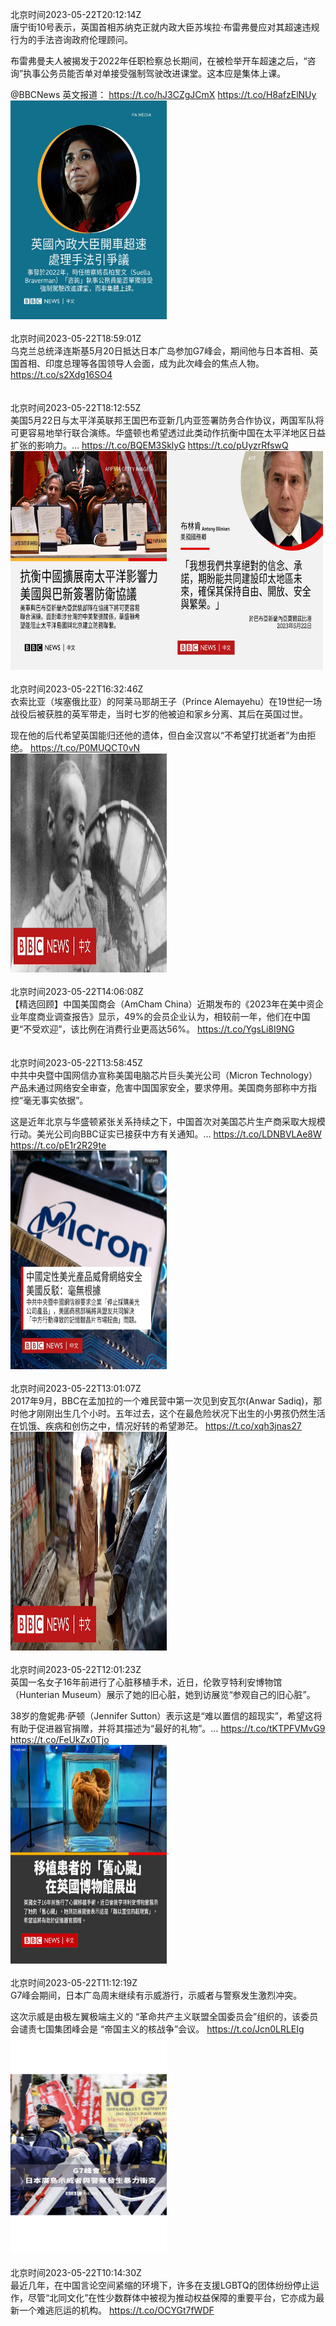 北京时间2023-05-22T20:12:14Z<br>唐宁街10号表示，英国首相苏纳克正就内政大臣苏埃拉·布雷弗曼应对其超速违规行为的手法咨询政府伦理顾问。

布雷弗曼夫人被揭发于2022年任职检察总长期间，在被检举开车超速之后，“咨询”执事公务员能否单对单接受强制驾驶改进课堂。这本应是集体上课。

@BBCNews 英文报道： https://t.co/hJ3CZgJCmX https://t.co/H8afzElNUy<br><img src='/temp/image/2023/u-Month-5/1660619577561063425_0.jpg' width='250' height='350'><br><br>北京时间2023-05-22T18:59:01Z<br>乌克兰总统泽连斯基5月20日抵达日本广岛参加G7峰会，期间他与日本首相、英国首相、印度总理等各国领导人会面，成为此次峰会的焦点人物。 https://t.co/s2Xdg16SO4<br><br><br>北京时间2023-05-22T18:12:55Z<br>美国5月22日与太平洋英联邦王国巴布亚新几内亚签署防务合作协议，两国军队将可更容易地举行联合演练。华盛顿也希望透过此类动作抗衡中国在太平洋地区日益扩张的影响力。… https://t.co/BQEM3SklyG https://t.co/pUyzrRfswQ<br><img src='/temp/image/2023/u-Month-5/1660589547993067522_0.jpg' width='250' height='350'><img src='/temp/image/2023/u-Month-5/1660589547993067522_1.jpg' width='250' height='350'><br><br>北京时间2023-05-22T16:32:46Z<br>衣索比亚（埃塞俄比亚）的阿莱马耶胡王子（Prince Alemayehu）在19世纪一场战役后被获胜的英军带走，当时七岁的他被迫和家乡分离、其后在英国过世。

现在他的后代希望英国能归还他的遗体，但白金汉宫以“不希望打扰逝者”为由拒绝。 https://t.co/P0MUQCT0vN<br><img src='/temp/video/2023/u-Month-5/d-Day-22/bbcchinese/1660564343908384768_0.jpg' width='250' height='350'><br><br>北京时间2023-05-22T14:06:08Z<br>【精选回顾】中国美国商会（AmCham China）近期发布的《2023年在美中资企业年度商业调查报告》显示，49%的会员企业认为，相较前一年，他们在中国更“不受欢迎”，该比例在消费行业更高达56%。 https://t.co/YgsLi8I9NG<br><br><br>北京时间2023-05-22T13:58:45Z<br>中共中央暨中国网信办宣称美国电脑芯片巨头美光公司（Micron Technology）产品未通过网络安全审查，危害中国国家安全，要求停用。美国商务部称中方指控“毫无事实依据”。

这是近年北京与华盛顿紧张关系持续之下，中国首次对美国芯片生产商采取大规模行动。美光公司向BBC证实已接获中方有关通知。… https://t.co/LDNBVLAe8W https://t.co/pE1r2R29te<br><img src='/temp/image/2023/u-Month-5/1660525585964335106_0.jpg' width='250' height='350'><br><br>北京时间2023-05-22T13:01:07Z<br>2017年9月，BBC在孟加拉的一个难民营中第一次见到安瓦尔(Anwar Sadiq)，那时他才刚刚出生几个小时。五年过去，这个在最危险状况下出生的小男孩仍然生活在饥饿、疾病和创伤之中，情况好转的希望渺茫。 https://t.co/xqh3jnas27<br><img src='/temp/video/2023/u-Month-5/d-Day-22/bbcchinese/1660511084166406144_0.jpg' width='250' height='350'><br><br>北京时间2023-05-22T12:01:23Z<br>英国一名女子16年前进行了心脏移植手术，近日，伦敦亨特利安博物馆（Hunterian Museum）展示了她的旧心脏，她到访展览“参观自己的旧心脏”。


38岁的詹妮弗·萨顿（Jennifer Sutton）表示这是“难以置信的超现实”，希望这将有助于促进器官捐赠，并将其描述为“最好的礼物”。… https://t.co/tKTPFVMvG9 https://t.co/FeUkZx0Tjo<br><img src='/temp/image/2023/u-Month-5/1660496049155502081_0.jpg' width='250' height='350'><br><br>北京时间2023-05-22T11:12:19Z<br>G7峰会期间，日本广岛周末继续有示威游行，示威者与警察发生激烈冲突。

这次示威是由极左翼极端主义的 “革命共产主义联盟全国委员会”组织的，该委员会谴责七国集团峰会是 “帝国主义的核战争”会议。 https://t.co/Jcn0LRLEIg<br><img src='/temp/video/2023/u-Month-5/d-Day-22/bbcchinese/1660483702395224065_0.jpg' width='250' height='350'><br><br>北京时间2023-05-22T10:14:30Z<br>最近几年，在中国言论空间紧缩的环境下，许多在支援LGBTQ的团体纷纷停止运作，尽管“北同文化”在性少数群体中被视为推动权益保障的重要平台，它亦成为最新一个难逃厄运的机构。
https://t.co/OCYGt7fWDF<br><br><br>